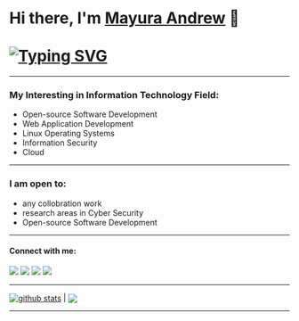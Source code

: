 # Hi there, I'm [Mayura Andrew](https://mayuraalahakoon.me) 👋<br> <br> <a href="https://git.io/typing-svg"><img src="https://readme-typing-svg.herokuapp.com?font=Fira+Code&size=12&pause=1000&color=03F700&background=000000&multiline=true&width=435&lines=%22I+am+always+doing+that+which+I+cannot+do%2C;in+order+that+I+may+learn+how+to+do+it.%22++-+Pablo+Picasso" alt="Typing SVG" /></a>

<hr>
<h3>My Interesting in Information Technology Field:</h3>

- Open-source Software Development
- Web Application Development
- Linux Operating Systems
- Information Security
- Cloud

<hr>
  <h3>I am open to:</h3>

- any collobration work
- research areas in Cyber Security
- Open-source Software Development

<hr>

#### Connect with me:

<p align = "center">

[<img src ="https://img.shields.io/badge/website-%23.svg?&style=for-the-badge&logo=www&logoColor=white%22&color=black">](https://mayuraalahakoon.me)
[<img src="https://img.shields.io/badge/twitter-%231DA1F2.svg?&style=for-the-badge&logo=twitter&logoColor=white&color=black" />](https://twitter.com/mayura_andrew) 
[<img src="https://img.shields.io/badge/linkedin-%2312100E.svg?&style=for-the-badge&logo=linkedin&logoColor=white&color=black" />](https://www.linkedin.com/in/mayura-alahakoon-827381201)
[<img src="https://img.shields.io/badge/medium-%2312100E.svg?&style=for-the-badge&logo=medium&logoColor=white&color=black" />](https://medium.com/@mayuraalahakoon)
</p>
<hr>
<a href="https://github.com/mayura-alahakoon/github-readme-stats"><img align="center" src="https://github-readme-stats.vercel.app/api?username=mayura-alahakoon&show_icons=true&include_all_commits=true&theme=buefy&hide_border=true" alt="github stats" /></a> | <a href="https://github.com/mayura-alahakoon/github-readme-stats"><img align="center" src="https://github-readme-stats.vercel.app/api/top-langs/?username=mayura-alahakoon&layout=compact&theme=buefy&hide_border=true" /></a>

<hr>

